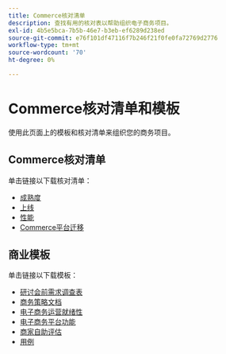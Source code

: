 ```yaml
---
title: Commerce核对清单
description: 查找有用的核对表以帮助组织电子商务项目。
exl-id: 4b5e5bca-7b5b-46e7-b3eb-ef6289d238ed
source-git-commit: e76f101df47116f7b246f21f0fe0fa72769d2776
workflow-type: tm+mt
source-wordcount: '70'
ht-degree: 0%

---
```


# Commerce核对清单和模板

使用此页面上的模板和核对清单来组织您的商务项目。

## Commerce核对清单

单击链接以下载核对清单：

- [成熟度](../../assets/playbooks/checklists/maturity.pptx)
- [上线](../../assets/playbooks/checklists/go-live.pptx)
- [性能](../../assets/playbooks/checklists/performance.pptx)
- [Commerce平台迁移](../../assets/playbooks/checklists/commerce-platform-migration.pptx)

## 商业模板

单击链接以下载模板：

- [研讨会前需求调查表](../../assets/playbooks/templates/requirements-questionnaire.pptx)
- [商务策略文档](../../assets/playbooks/templates/commerce-strategy-document.pptx)
- [电子商务运营就绪性](../../assets/playbooks/templates/ecommerce-operational-readiness.pptx)
- [电子商务平台功能](../../assets/playbooks/templates/ecommerce-platform-features.pptx)
- [商家自助评估](../../assets/playbooks/templates/merchant-self-site-assessment.pptx)
- [用例](../../assets/playbooks/templates/use-case.pptx)
